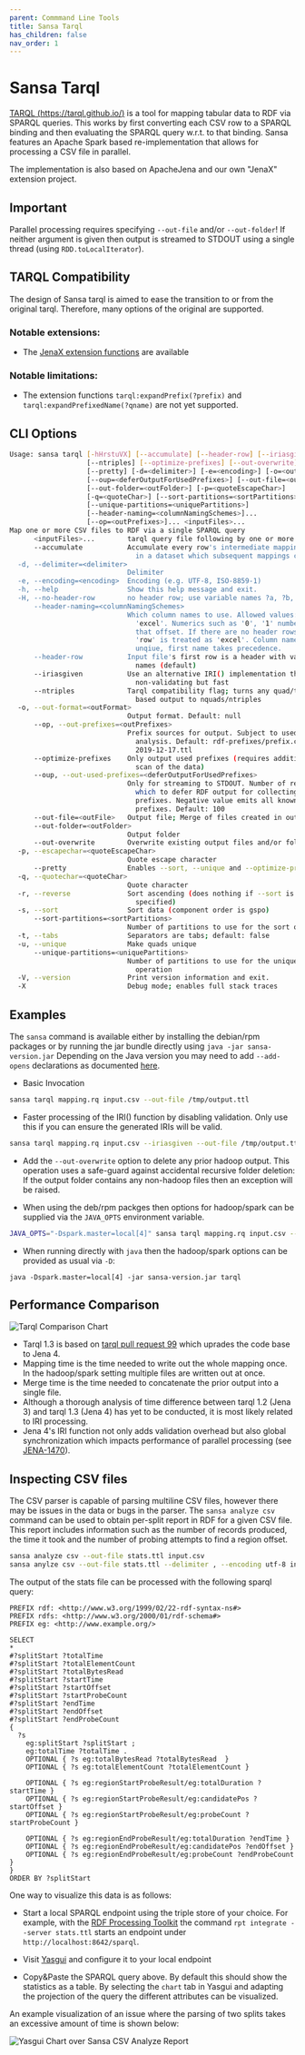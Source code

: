 ```yaml
---
parent: Commmand Line Tools
title: Sansa Tarql
has_children: false
nav_order: 1
---
```


# Sansa Tarql

[TARQL (https://tarql.github.io/)](https://tarql.github.io/) is a tool for mapping tabular data to RDF via SPARQL queries.
This works by first converting each CSV row to a SPARQL binding and then evaluating the SPARQL query  w.r.t. to that binding.
Sansa features an Apache Spark based re-implementation that allows for processing a CSV file in parallel.

The implementation is also based on ApacheJena and our own "JenaX" extension project.

## Important

Parallel processing requires specifying `--out-file` and/or `--out-folder`! If neither argument is given then output is streamed to STDOUT using a single thread (using `RDD.toLocalIterator`).

## TARQL Compatibility

The design of Sansa tarql is aimed to ease the transition to or from the original tarql. Therefore, many options of the original are supported.


### Notable extensions:

* The [JenaX extension functions](https://github.com/Scaseco/jenax/tree/develop/jenax-arq-parent/jenax-arq-plugins-parent/jenax-arq-plugins-bundle) are available

### Notable limitations:

* The extension functions `tarql:expandPrefix(?prefix)` and `tarql:expandPrefixedName(?qname)` are not yet supported.

## CLI Options

```bash
Usage: sansa tarql [-hHrstuVX] [--accumulate] [--header-row] [--iriasgiven]
                   [--ntriples] [--optimize-prefixes] [--out-overwrite]
                   [--pretty] [-d=<delimiter>] [-e=<encoding>] [-o=<outFormat>]
                   [--oup=<deferOutputForUsedPrefixes>] [--out-file=<outFile>]
                   [--out-folder=<outFolder>] [-p=<quoteEscapeChar>]
                   [-q=<quoteChar>] [--sort-partitions=<sortPartitions>]
                   [--unique-partitions=<uniquePartitions>]
                   [--header-naming=<columnNamingSchemes>]...
                   [--op=<outPrefixes>]... <inputFiles>...
Map one or more CSV files to RDF via a single SPARQL query
      <inputFiles>...        tarql query file following by one or more csv file
      --accumulate           Accumulate every row's intermediate mapping output
                               in a dataset which subsequent mappings can query
  -d, --delimiter=<delimiter>
                             Delimiter
  -e, --encoding=<encoding>  Encoding (e.g. UTF-8, ISO-8859-1)
  -h, --help                 Show this help message and exit.
  -H, --no-header-row        no header row; use variable names ?a, ?b, ...
      --header-naming=<columnNamingSchemes>
                             Which column names to use. Allowed values: 'row',
                               'excel'. Numerics such as '0', '1' number with
                               that offset. If there are no header rows then
                               'row' is treated as 'excel'. Column names are
                               unqiue, first name takes precedence.
      --header-row           Input file's first row is a header with variable
                               names (default)
      --iriasgiven           Use an alternative IRI() implementation that is
                               non-validating but fast
      --ntriples             Tarql compatibility flag; turns any quad/triple
                               based output to nquads/ntriples
  -o, --out-format=<outFormat>
                             Output format. Default: null
      --op, --out-prefixes=<outPrefixes>
                             Prefix sources for output. Subject to used prefix
                               analysis. Default: rdf-prefixes/prefix.cc.
                               2019-12-17.ttl
      --optimize-prefixes    Only output used prefixes (requires additional
                               scan of the data)
      --oup, --out-used-prefixes=<deferOutputForUsedPrefixes>
                             Only for streaming to STDOUT. Number of records by
                               which to defer RDF output for collecting used
                               prefixes. Negative value emits all known
                               prefixes. Default: 100
      --out-file=<outFile>   Output file; Merge of files created in out-folder
      --out-folder=<outFolder>
                             Output folder
      --out-overwrite        Overwrite existing output files and/or folders
  -p, --escapechar=<quoteEscapeChar>
                             Quote escape character
      --pretty               Enables --sort, --unique and --optimize-prefixes
  -q, --quotechar=<quoteChar>
                             Quote character
  -r, --reverse              Sort ascending (does nothing if --sort is not
                               specified)
  -s, --sort                 Sort data (component order is gspo)
      --sort-partitions=<sortPartitions>
                             Number of partitions to use for the sort operation
  -t, --tabs                 Separators are tabs; default: false
  -u, --unique               Make quads unique
      --unique-partitions=<uniquePartitions>
                             Number of partitions to use for the unique
                               operation
  -V, --version              Print version information and exit.
  -X                         Debug mode; enables full stack traces

```


## Examples

The `sansa` command is available either by installing the debian/rpm packages or by running the jar bundle directly using `java -jar sansa-version.jar`
Depending on the Java version you may need to add `--add-opens` declarations as documented [here](index.md).

* Basic Invocation
```bash
sansa tarql mapping.rq input.csv --out-file /tmp/output.ttl
```

* Faster processing of the IRI() function by disabling validation. Only use this if you can ensure the generated IRIs will be valid.
```bash
sansa tarql mapping.rq input.csv --iriasgiven --out-file /tmp/output.ttl
```

* Add the `--out-overwrite` option to delete any prior hadoop output. This operation uses a safe-guard against accidental recursive folder deletion: If the output folder contains any non-hadoop files then an exception will be raised.

* When using the deb/rpm packges then options for hadoop/spark can be supplied via the `JAVA_OPTS` environment variable.
```bash
JAVA_OPTS="-Dspark.master=local[4]" sansa tarql mapping.rq input.csv --out-overwrite --out-folder /tmp/out-folder
```

* When running directly with `java` then the hadoop/spark options can be provided as usual via `-D`:
```
java -Dspark.master=local[4] -jar sansa-version.jar tarql
```

## Performance Comparison

![Tarql Comparison Chart](2022-11-15-tarql-comparison-chart.png)

* Tarql 1.3 is based on [tarql pull request 99](https://github.com/tarql/tarql/pull/99) which uprades the code base to Jena 4.
* Mapping time is the time needed to write out the whole mapping once. In the hadoop/spark setting multiple files are written out at once.
* Merge time is the time needed to concatenate the prior output into a single file.
* Although a thorough analysis of time difference between tarql 1.2 (Jena 3) and tarql 1.3 (Jena 4) has yet to be conducted, it is most likely related to IRI processing.
* Jena 4's IRI function not only adds validation overhead but also global synchronization which impacts performance of parallel processing (see [JENA-1470](https://github.com/apache/jena/issues/1470)).

## Inspecting CSV files

The CSV parser is capable of parsing multiline CSV files, however there may be issues in the data or bugs in the parser.
The `sansa analyze csv` command can be used to obtain per-split report in RDF for a given CSV file. This report includes information such as the number of records produced, the time it took and the number of
probing attempts to find a region offset.

```bash
sansa analyze csv --out-file stats.ttl input.csv
sansa anylze csv --out-file stats.ttl --delimiter , --encoding utf-8 input.csv
```


The output of the stats file can be processed with the following sparql query:
```sparql
PREFIX rdf: <http://www.w3.org/1999/02/22-rdf-syntax-ns#>
PREFIX rdfs: <http://www.w3.org/2000/01/rdf-schema#>
PREFIX eg: <http://www.example.org/>

SELECT
*
#?splitStart ?totalTime
#?splitStart ?totalElementCount
#?splitStart ?totalBytesRead
#?splitStart ?startTime
#?splitStart ?startOffset
#?splitStart ?startProbeCount
#?splitStart ?endTime
#?splitStart ?endOffset
#?splitStart ?endProbeCount
{
  ?s
    eg:splitStart ?splitStart ;
    eg:totalTime ?totalTime .
    OPTIONAL { ?s eg:totalBytesRead ?totalBytesRead  }
    OPTIONAL { ?s eg:totalElementCount ?totalElementCount }

    OPTIONAL { ?s eg:regionStartProbeResult/eg:totalDuration ?startTime }
    OPTIONAL { ?s eg:regionStartProbeResult/eg:candidatePos ?startOffset }
    OPTIONAL { ?s eg:regionStartProbeResult/eg:probeCount ?startProbeCount }

    OPTIONAL { ?s eg:regionEndProbeResult/eg:totalDuration ?endTime }
    OPTIONAL { ?s eg:regionEndProbeResult/eg:candidatePos ?endOffset }
    OPTIONAL { ?s eg:regionEndProbeResult/eg:probeCount ?endProbeCount }
}
ORDER BY ?splitStart
```

One way to visualize this data is as follows:

* Start a local SPARQL endpoint using the triple store of your choice.
For example, with the [RDF Processing Toolkit](https://github.com/SmartDataAnalytics/RdfProcessingToolkit) the command `rpt integrate --server stats.ttl` starts an endpoint under `http://localhost:8642/sparql`.

* Visit [Yasgui](https://yasgui.triply.cc/) and configure it to your local endpoint

* Copy&Paste the SPARQL query above. By default this should show the statistics as a table.
By selecting the `chart` tab in Yasgui and adapting the projection of the query the different attributes can be visualized.

An example visualization of an issue where the parsing of two splits takes an excessive amount of time is shown below:

![Yasgui Chart over Sansa CSV Analyze Report](2022-11-21-sansa-csv-analyze-yasgui.png)


